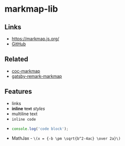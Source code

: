 # markmap-lib

## Links

- <https://markmap.js.org/>
- [GitHub](https://github.com/gera2ld/markmap-lib)

## Related

- [coc-markmap](https://github.com/gera2ld/coc-markmap)
- [gatsby-remark-markmap](https://github.com/gera2ld/gatsby-remark-markmap)

## Features

- links
- **inline** ~~text~~ *styles*
- multiline
  text
- `inline code`
-
    ```js
    console.log('code block');
    ```
- MathJax - `\(x = {-b \pm \sqrt{b^2-4ac} \over 2a}\)`

